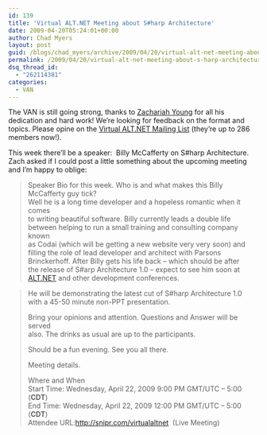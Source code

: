 ```yaml
---
id: 139
title: 'Virtual ALT.NET Meeting about S#harp Architecture'
date: 2009-04-20T05:24:01+00:00
author: Chad Myers
layout: post
guid: /blogs/chad_myers/archive/2009/04/20/virtual-alt-net-meeting-about-s-harp-architecture.aspx
permalink: /2009/04/20/virtual-alt-net-meeting-about-s-harp-architecture/
dsq_thread_id:
  - "262114381"
categories:
  - VAN
---
```

The VAN is still going strong, thanks to [Zachariah Young](http://www.zachariahyoung.com/zy/post/2009/04/19/A-Kick-Butt-evening-of-Sharp-Architecture-with-the-one-and-only-Billy-McCafferty-at-the-Helm.aspx) for all his dedication and hard work! We’re looking for feedback on the format and topics. Please opine on the [Virtual ALT.NET Mailing List](http://groups.google.com/group/virtualaltnet/) (they’re up to 286 members now!).

This week there’ll be a speaker:&#160; Billy McCafferty on S#harp Architecture.&#160; Zach asked if I could post a little something about the upcoming meeting and I’m happy to oblige:

> Speaker Bio for this week. Who is and what makes this Billy McCafferty guy tick?   
> Well he is a long time developer and a hopeless romantic when it comes   
> to writing beautiful software. Billy currently leads a double life   
> between helping to run a small training and consulting company known   
> as Codai (which will be getting a new website very very soon) and   
> filling the role of lead developer and architect with Parsons   
> Brinckerhoff. After Billy gets his life back – which should be after   
> the release of S#arp Architecture 1.0 – expect to see him soon at   
> [ALT.NET](http://ALT.NET) and other development conferences. 

> He will be demonstrating the latest cut of S#harp Architecture 1.0   
> with a 45-50 minute non-PPT presentation. 
> 
> Bring your opinions and attention. Questions and Answer will be served   
> also. The drinks as usual are up to the participants. 
> 
> Should be a fun evening. See you all there. 
> 
> Meeting details. 
> 
> Where and When   
> Start Time: Wednesday, April 22, 2009 9:00 PM GMT/UTC &#8211; 5:00 (**CDT**)   
> End Time: Wednesday, April 22, 2009 12:00 PM GMT/UTC &#8211; 5:00 (**CDT**)   
> Attendee URL:<http://snipr.com/virtualaltnet>&#160; (Live Meeting)